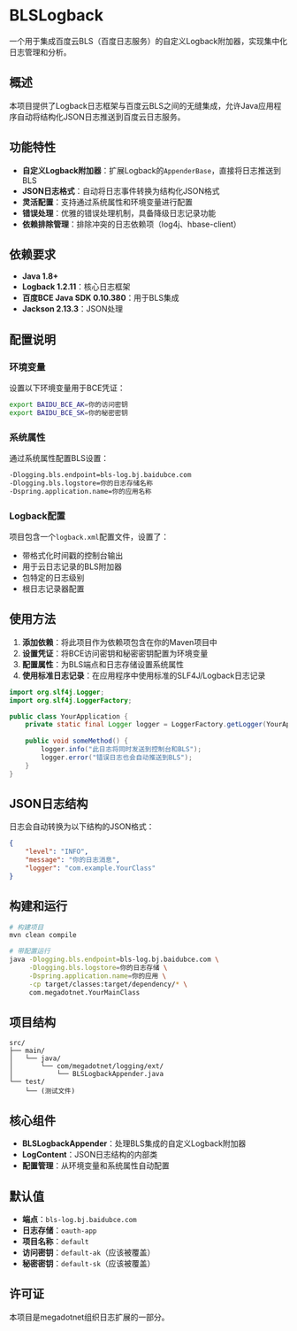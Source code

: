 # BLSLogback

一个用于集成百度云BLS（百度日志服务）的自定义Logback附加器，实现集中化日志管理和分析。

## 概述

本项目提供了Logback日志框架与百度云BLS之间的无缝集成，允许Java应用程序自动将结构化JSON日志推送到百度云日志服务。

## 功能特性

- **自定义Logback附加器**：扩展Logback的`AppenderBase`，直接将日志推送到BLS
- **JSON日志格式**：自动将日志事件转换为结构化JSON格式
- **灵活配置**：支持通过系统属性和环境变量进行配置
- **错误处理**：优雅的错误处理机制，具备降级日志记录功能
- **依赖排除管理**：排除冲突的日志依赖项（log4j、hbase-client）

## 依赖要求

- **Java 1.8+**
- **Logback 1.2.11**：核心日志框架
- **百度BCE Java SDK 0.10.380**：用于BLS集成
- **Jackson 2.13.3**：JSON处理

## 配置说明

### 环境变量

设置以下环境变量用于BCE凭证：

```bash
export BAIDU_BCE_AK=你的访问密钥
export BAIDU_BCE_SK=你的秘密密钥
```

### 系统属性

通过系统属性配置BLS设置：

```bash
-Dlogging.bls.endpoint=bls-log.bj.baidubce.com
-Dlogging.bls.logstore=你的日志存储名称
-Dspring.application.name=你的应用名称
```

### Logback配置

项目包含一个`logback.xml`配置文件，设置了：

- 带格式化时间戳的控制台输出
- 用于云日志记录的BLS附加器
- 包特定的日志级别
- 根日志记录器配置

## 使用方法

1. **添加依赖**：将此项目作为依赖项包含在你的Maven项目中
2. **设置凭证**：将BCE访问密钥和秘密密钥配置为环境变量
3. **配置属性**：为BLS端点和日志存储设置系统属性
4. **使用标准日志记录**：在应用程序中使用标准的SLF4J/Logback日志记录

```java
import org.slf4j.Logger;
import org.slf4j.LoggerFactory;

public class YourApplication {
    private static final Logger logger = LoggerFactory.getLogger(YourApplication.class);
    
    public void someMethod() {
        logger.info("此日志将同时发送到控制台和BLS");
        logger.error("错误日志也会自动推送到BLS");
    }
}
```

## JSON日志结构

日志会自动转换为以下结构的JSON格式：

```json
{
    "level": "INFO",
    "message": "你的日志消息",
    "logger": "com.example.YourClass"
}
```

## 构建和运行

```bash
# 构建项目
mvn clean compile

# 带配置运行
java -Dlogging.bls.endpoint=bls-log.bj.baidubce.com \
     -Dlogging.bls.logstore=你的日志存储 \
     -Dspring.application.name=你的应用 \
     -cp target/classes:target/dependency/* \
     com.megadotnet.YourMainClass
```

## 项目结构

```
src/
├── main/
│   └── java/
│       └── com/megadotnet/logging/ext/
│           └── BLSLogbackAppender.java
└── test/
    └── (测试文件)
```

## 核心组件

- **BLSLogbackAppender**：处理BLS集成的自定义Logback附加器
- **LogContent**：JSON日志结构的内部类
- **配置管理**：从环境变量和系统属性自动配置

## 默认值

- **端点**：`bls-log.bj.baidubce.com`
- **日志存储**：`oauth-app`
- **项目名称**：`default`
- **访问密钥**：`default-ak`（应该被覆盖）
- **秘密密钥**：`default-sk`（应该被覆盖）

## 许可证

本项目是megadotnet组织日志扩展的一部分。